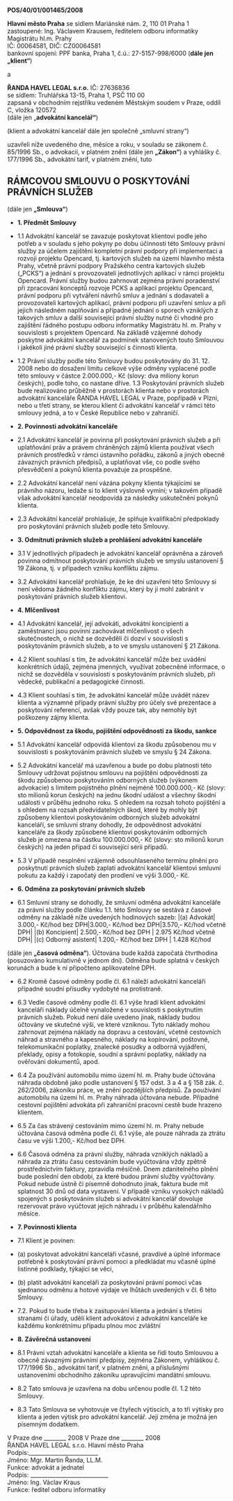 **POS/40/01/001465/2008**

**Hlavní město Praha**
se sídlem Mariánské nám. 2, 110 01 Praha 1  
zastoupené: Ing. Václavem Krausem, ředitelem odboru informatiky Magistrátu hl.m. Prahy  
IČ: 00064581, DIČ: CZ00064581  
bankovní spojení: PPF banka, Praha 1, č.ú.: 27-5157-998/6000
(**dále jen „klient“**)  
  
a 
  
**ŘANDA HAVEL LEGAL s.r.o.**
IČ: 27636836  
se sídlem: Truhlářská 13-15, Praha 1, PSČ 110 00  
zapsaná v obchodním rejstříku vedeném Městským soudem v Praze, oddíl C, vložka 120572  
(dále jen „**advokátní kancelář“**)  

(klient a advokátní kancelář dále jen společně „smluvní strany“)

uzavřeli níže uvedeného dne, měsíce a roku, v souladu se zákonem č. 85/1996 Sb., o advokacii, v platném znění (dále jen **„Zákon“**) a vyhlášky č. 177/1996 Sb., advokátní tarif, v platném znění,
tuto

## RÁMCOVOU SMLOUVU O POSKYTOVÁNÍ PRÁVNÍCH SLUŽEB

(dále jen **„Smlouva“**)

* **1. Předmět Smlouvy** 
* 1.1 Advokátní kancelář se zavazuje poskytovat klientovi podle jeho potřeb a v souladu s jeho
pokyny po dobu účinnosti této Smlouvy právní služby za účelem zajištění kompletní právní
podpory při implementaci a rozvoji projektu Opencard, tj. kartových služeb na území hlavního
města Prahy, včetně právní podpory Pražského centra kartových služeb („PCKS“) a jednání s
provozovateli jednotlivých aplikací v rámci projektu Opencard. Právní služby budou zahrnovat
zejména právní poradenství při zpracování konceptů rozvoje PCKS a aplikací projektu
Opencard, právní podporu při vytváření návrhů smluv a jednání s dodavateli a provozovateli
kartových aplikací, právní podporu při uzavření smluv a při jejich následném naplňování a
případné jednání o sporech vzniklých z takových smluv a další související právní služby nutné
či vhodné pro zajištění řádného postupu odboru informatiky Magistrátu hl. m. Prahy v
souvislosti s projektem Opencard. Na základě vzájemné dohody poskytne advokátní kancelář
za podmínek stanovených touto Smlouvou i jakékoli jiné právní služby související s činností
klienta.

* 1.2 Právní služby podle této Smlouvy budou poskytovány do 31. 12. 2008 nebo do dosažení limitu
celkové výše odměny vyplacené podle této smlouvy v částce 2.000.000,- Kč (slovy: dva
miliony korun českých), podle toho, co nastane dříve.
1.3 Poskytování právních služeb bude realizováno průběžně v prostorách klienta nebo
v prostorách advokátní kanceláře ŘANDA HAVEL LEGAL v Praze, popřípadě v Plzni, nebo
u třetí strany, se kterou klient či advokátní kancelář v rámci této smlouvy jedná, a to v České
Republice nebo v zahraničí.

* **2. Povinnosti advokátní kanceláře**

* 2.1 Advokátní kancelář je povinna při poskytování právních služeb a při uplatňování práv a
právem chráněných zájmů klienta používat všech právních prostředků v rámci ústavního
pořádku, zákonů a jiných obecně závazných právních předpisů, a uplatňovat vše, co podle
svého přesvědčení a pokynů klienta považuje za prospěšné.

* 2.2 Advokátní kancelář není vázána pokyny klienta týkajícími se právního názoru, ledaže si to
klient výslovně vymíní; v takovém případě však advokátní kancelář neodpovídá za následky
uskutečnění pokynů klienta.

* 2.3 Advokátní kancelář prohlašuje, že splňuje kvalifikační předpoklady pro poskytování právních
služeb podle této Smlouvy.

* **3. Odmítnutí právních služeb a prohlášení advokátní kanceláře**

* 3.1 V jednotlivých případech je advokátní kancelář oprávněna a zároveň povinna odmítnout
poskytování právních služeb ve smyslu ustanovení § 19 Zákona, tj. v případech vzniku
konfliktu zájmu.

* 3.2 Advokátní kancelář prohlašuje, že ke dni uzavření této Smlouvy si není vědoma žádného
konfliktu zájmu, který by jí mohl zabránit v poskytování právních služeb klientovi.

* **4. Mlčenlivost**

* 4.1 Advokátní kancelář, její advokáti, advokátní koncipienti a zaměstnanci jsou povinni
zachovávat mlčenlivost o všech skutečnostech, o nichž se dozvěděli či dozví v souvislosti
s poskytováním právních služeb, a to ve smyslu ustanovení § 21 Zákona.

* 4.2 Klient souhlasí s tím, že advokátní kancelář může bez uvádění konkrétních údajů, zejména
jmenných, využívat zobecněné informace, o nichž se dozvěděla v souvislosti s poskytováním
právních služeb, při vědecké, publikační a pedagogické činnosti.

* 4.3 Klient souhlasí s tím, že advokátní kancelář může uvádět název klienta a významné případy
právní služby pro účely své prezentace a poskytování referencí, avšak vždy pouze tak, aby
nemohly být poškozeny zájmy klienta.

* **5. Odpovědnost za škodu, pojištění odpovědnosti za škodu, sankce**

* 5.1 Advokátní kancelář odpovídá klientovi za škodu způsobenou mu v souvislosti s poskytováním
právních služeb ve smyslu § 24 Zákona.

* 5.2 Advokátní kancelář má uzavřenou a bude po dobu platnosti této Smlouvy udržovat pojistnou
smlouvu na pojištění odpovědnosti za škodu způsobenou poskytováním odborných služeb
(výkonem advokacie) s limitem pojistného plnění nejméně 100.000.000,- Kč (slovy: sto
milionů korun českých) na jednu škodní událost a všechny škodní události v průběhu jednoho
roku. S ohledem na rozsah tohoto pojištění a s ohledem na rozsah předvídatelných škod, které
by mohly být způsobeny klientovi poskytováním odborných služeb advokátní kanceláří, se
smluvní strany dohodly, že odpovědnost advokátní kanceláře za škody způsobené klientovi
poskytováním odborných služeb je omezena na částku 100.000.000,- Kč (slovy: sto milionů
korun českých) na jeden případ či související sérii případů.

* 5.3 V případě nesplnění vzájemně odsouhlaseného termínu plnění pro poskytnutí právních služeb
zaplatí advokátní kancelář klientovi smluvní pokutu za každý i započatý den prodlení ve výši
3.000,- Kč.

* **6. Odměna za poskytování právních služeb**

* 6.1 Smluvní strany se dohodly, že smluvní odměna advokátní kanceláře za právní služby podle
článku 1.1. této Smlouvy se sestává z časové odměny na základě níže uvedených hodinových
sazeb:
|(a) Advokát| 3.000,- Kč/hod bez DPH|3.000,- Kč/hod bez DPH|3.570,- Kč/hod včetně DPH|
|(b) Koncipient| 2.500,- Kč/hod bez DPH | 2.975 Kč/hod včetně DPH|
|(c) Odborný asistent| 1.200,- Kč/hod bez DPH | 1.428 Kč/hod 

(dále jen **„časová odměna“**). Účtována bude každá započatá čtvrthodina (posuzováno
kumulativně v jednom dni). Odměna bude splatná v českých korunách a bude k ní připočteno
aplikovatelné DPH.

* 6.2 Kromě časové odměny podle čl. 6.1 náleží advokátní kanceláři případné soudní přísudky
vydobyté na protistraně.

* 6.3 Vedle časové odměny podle čl. 6.1 výše hradí klient advokátní kanceláři náklady účelně
vynaložené v souvislosti s poskytnutím právních služeb. Pokud není dále uvedeno jinak,
náklady budou účtovány ve skutečné výši, ve které vzniknou. Tyto náklady mohou zahrnovat
zejména náklady na dopravu a cestování, včetně cestovních náhrad a stravného a kapesného,
náklady na kopírování, poštovné, telekomunikační poplatky, znalecké posudky a odborná
vyjádření, překlady, opisy a fotokopie, soudní a správní poplatky, náklady na ověřování
dokumentů, apod.

* 6.4 Za používání automobilu mimo území hl. m. Prahy bude účtována náhrada obdobně jako
podle ustanovení § 157 odst. 3 a 4 a § 158 zák. č. 262/2006, zákoníku práce, ve znění
pozdějších předpisů. Za používání automobilu na území hl. m. Prahy náhrada účtována
nebude. Případné cestovní pojištění advokáta při zahraniční pracovní cestě bude hrazeno
klientem.

* 6.5 Za čas strávený cestováním mimo území hl. m. Prahy nebude účtována časová odměna podle
čl. 6.1 výše, ale pouze náhrada za ztrátu času ve výši 1.200,- Kč/hod bez DPH.

* 6.6 Časová odměna za právní služby, náhrada vzniklých nákladů a náhrada za ztrátu času
cestováním bude vyúčtována vždy zpětně prostřednictvím faktury, zpravidla měsíčně. Dnem
zdanitelného plnění bude poslední den období, za které budou právní služby vyúčtovány.
Pokud nebude ústně či písemně dohodnuto jinak, faktura bude mít splatnost 30 dnů od data
vystavení. V případě vzniku vysokých nákladů spojených s poskytováním služeb si advokátní
kancelář dovoluje rezervovat právo vyúčtovat jejich náhradu i v průběhu kalendářního měsíce.

* **7. Povinnosti klienta**

* 7.1 Klient je povinen:

 * (a) poskytovat advokátní kanceláři včasné, pravdivé a úplné informace potřebné
k poskytování právní pomoci a předkládat mu včasně úplné listinné podklady, týkající
se věci,
 * (b) platit advokátní kanceláři za poskytování právní pomoci včas sjednanou odměnu a
hotové výdaje ve lhůtách uvedených v čl. 6 této Smlouvy.

* 7.2. Pokud to bude třeba k zastupování klienta a jednání s třetími stranami či úřady, udělí klient
advokátovi z advokátní kanceláře ke každému konkrétnímu případu plnou moc zvláštní

* **8. Závěrečná ustanovení** 

* 8.1 Právní vztah advokátní kanceláře a klienta se řídí touto Smlouvou a obecně závaznými
právními předpisy, zejména Zákonem, vyhláškou č. 177/1996 Sb., advokátní tarif, v platném
znění, a příslušnými ustanoveními obchodního zákoníku upravujícími mandátní smlouvu.

* 8.2 Tato smlouva je uzavřena na dobu určenou podle čl. 1.2 této Smlouvy.

* 8.3 Tato Smlouva se vyhotovuje ve čtyřech výtiscích, a to tři výtisky pro klienta a jeden výtisk
pro advokátní kancelář. Její změna je možná jen písemným dodatkem.

V Praze dne ________ 2008 V Praze dne ________ 2008  
ŘANDA HAVEL LEGAL s.r.o.  Hlavní město Praha  
Podpis:_________________________  
Jméno: Mgr. Martin Řanda, LL.M.  
Funkce: advokát a jednatel   
Podpis: ____________________________  
Jméno: Ing. Václav Kraus  
Funkce: ředitel odboru informatiky  
